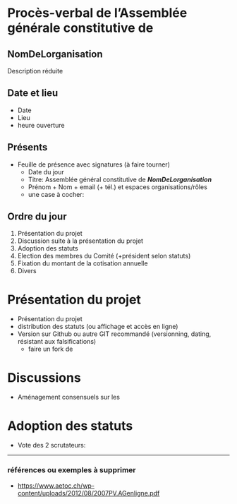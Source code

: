 # Procès-verbal de l’Assemblée générale constitutive de
## NomDeLorganisation
Description réduite

## Date et lieu
* Date
* Lieu
* heure ouverture

## Présents
* Feuille de présence avec signatures (à faire tourner)
  * Date du jour
  * Titre: Assemblée général constitutive de ***NomDeLorganisation***
  * Prénom + Nom + email (+ tél.) et espaces organisations/rôles
  * une case à cocher: 

## Ordre du jour
1. Présentation du projet
2. Discussion suite à la présentation du projet
3. Adoption des statuts
4. Election des membres du Comité (+président selon statuts)
5. Fixation du montant de la cotisation annuelle
6. Divers 

# Présentation du projet
* Présentation du projet
* distribution des statuts (ou affichage et accès en ligne)
* Version sur Github ou autre GIT recommandé (versionning, dating, résistant aux falsifications)
  * faire un fork de 

# Discussions
* Aménagement consensuels sur les 

# Adoption des statuts
* Vote des 2 scrutateurs: 

---
### références ou exemples à supprimer
* https://www.aetoc.ch/wp-content/uploads/2012/08/2007PV.AGenligne.pdf
